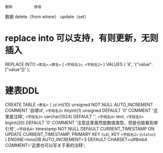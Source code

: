 	删除			修改
数据	delete（from where）	update（set）



# replace into 可以支持，有则更新，无则插入
REPLACE INTO `<库名>`.`<表名>` (
	`<字段名1>`,
	`<字段名2>`
)
VALUES
	(
		'4',
		'{\"value\":[\"value\"]}'
	);



# 建表DDL
CREATE TABLE `<表名>` (
  `id` int(10) unsigned NOT NULL AUTO_INCREMENT COMMENT '自增id',
  `<字段名2>` tinyint(1) unsigned DEFAULT '0' COMMENT '这里是注释',
  `<字段名3>` varchar(1024) DEFAULT '',
  `<字段名4>` text,
  `<字段名5>` bigint(20) DEFAULT '0' COMMENT '注意这里虽然是数值类型，但是也能看到单引号',
  `<字段名6>` timestamp NOT NULL DEFAULT CURRENT_TIMESTAMP ON UPDATE CURRENT_TIMESTAMP,
  PRIMARY KEY (`id`),
  KEY `<字段名2>` (`status`)
) ENGINE=InnoDB AUTO_INCREMENT=3 DEFAULT CHARSET=utf8mb4 COMMENT='这里也可以写关于表的注释';



